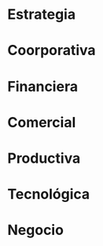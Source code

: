 # Estrategia


# Coorporativa 



# Financiera 



# Comercial 



# Productiva




# Tecnológica



# Negocio
